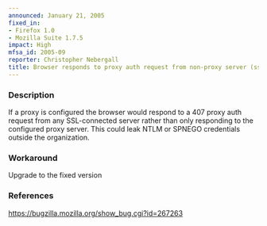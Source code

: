 ```yaml
---
announced: January 21, 2005
fixed_in:
- Firefox 1.0
- Mozilla Suite 1.7.5
impact: High
mfsa_id: 2005-09
reporter: Christopher Nebergall
title: Browser responds to proxy auth request from non-proxy server (ssl/https)
---
```


<h3>Description</h3>

<p>If a proxy is configured the browser would respond to a 407 proxy auth
request from any SSL-connected server rather than only responding to
the configured proxy server. This could leak NTLM or SPNEGO credentials
outside the organization.</p>

<h3>Workaround</h3>

<p>Upgrade to the fixed version</p>

<h3>References</h3>

<p><a href="https://bugzilla.mozilla.org/show_bug.cgi?id=267263">
https://bugzilla.mozilla.org/show_bug.cgi?id=267263</a></p>



